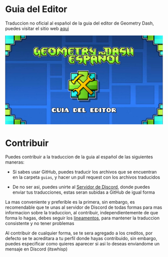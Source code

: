 # Guia del Editor
Traduccion no oficial al español de la guia del editor de Geometry Dash, puedes visitar el sitio web [aqui](https://guia.jorge603.xyz)

![](GuiaEditor.png)

# Contribuir
Puedes contribuir a la traduccion de la guia al español de las siguientes maneras:

- Si sabes usar GitHub, puedes traducir los archivos que se encuentran en la carpeta `guias`, y hacer un pull request con los archivos traducidos

- De no ser asi, puedes unirte al [Servidor de Discord](https://discord.gg/aWC55M4q4v), donde puedes enviar tus traducciones, estas seran subidas a GitHub de igual forma

La mas conveniente y preferible es la primera, sin embargo, es recomendable que te unas al servidor de Discord de todas formas para mas informacion sobre la traduccion, al contribuir, independientemente de que forma lo hagas, debes seguir los [lineamentos](https://github.com/ItsWhisp/GuiaEditorGD/blob/main/guias/lineamentos.md), para mantener la traduccion consistente y no tener problemas

Al contribuir de cualquier forma, se te sera agregado a los creditos, por defecto se te acreditara a tu perfil donde hayas contribuido, sin embargo, puedes especificar como quieres aparecer si asi lo deseas enviandome un mensaje en Discord (itswhisp)
